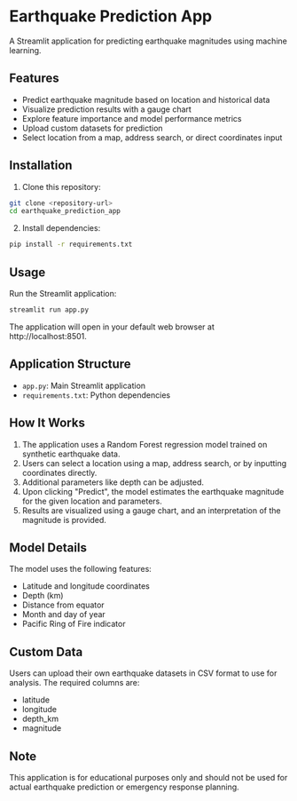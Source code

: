 # Earthquake Prediction App

A Streamlit application for predicting earthquake magnitudes using machine learning.

## Features

- Predict earthquake magnitude based on location and historical data
- Visualize prediction results with a gauge chart
- Explore feature importance and model performance metrics
- Upload custom datasets for prediction
- Select location from a map, address search, or direct coordinates input

## Installation

1. Clone this repository:
```bash
git clone <repository-url>
cd earthquake_prediction_app
```

2. Install dependencies:
```bash
pip install -r requirements.txt
```

## Usage

Run the Streamlit application:
```bash
streamlit run app.py
```

The application will open in your default web browser at http://localhost:8501.

## Application Structure

- `app.py`: Main Streamlit application
- `requirements.txt`: Python dependencies

## How It Works

1. The application uses a Random Forest regression model trained on synthetic earthquake data.
2. Users can select a location using a map, address search, or by inputting coordinates directly.
3. Additional parameters like depth can be adjusted.
4. Upon clicking "Predict", the model estimates the earthquake magnitude for the given location and parameters.
5. Results are visualized using a gauge chart, and an interpretation of the magnitude is provided.

## Model Details

The model uses the following features:
- Latitude and longitude coordinates
- Depth (km)
- Distance from equator
- Month and day of year
- Pacific Ring of Fire indicator

## Custom Data

Users can upload their own earthquake datasets in CSV format to use for analysis.
The required columns are:
- latitude
- longitude
- depth_km
- magnitude

## Note

This application is for educational purposes only and should not be used for actual earthquake prediction or emergency response planning. 